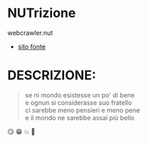 # NUTrizione
webcrawler.nut
- [sito fonte](https://www.alimentinutrizione.it/tabelle-nutrizionali/ricerca-per-ordine-alfabetico)

# DESCRIZIONE:

> se ni mondo esistesse un po' di bene <br>
> e ognun si considerasse suo fratello <br>
> ci sarebbe meno pensieri e meno pene <br>
> e il mondo ne sarebbe assai più bello <br>

😏 😁 💥 💯
